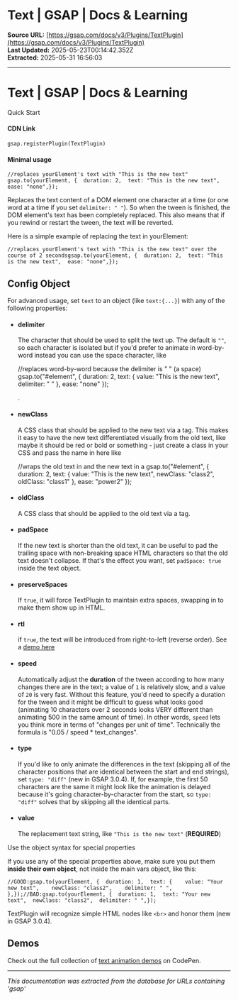 # Text | GSAP | Docs & Learning

**Source URL:** [https://gsap.com/docs/v3/Plugins/TextPlugin](https://gsap.com/docs/v3/Plugins/TextPlugin)  
**Last Updated:** 2025-05-23T00:14:42.352Z  
**Extracted:** 2025-05-31 16:56:03

---

# Text | GSAP | Docs & Learning

Quick Start

#### CDN Link

```
gsap.registerPlugin(TextPlugin) 
```

#### Minimal usage

```
//replaces yourElement's text with "This is the new text" gsap.to(yourElement, {  duration: 2,  text: "This is the new text",  ease: "none",});
```

Replaces the text content of a DOM element one character at a time (or one word at a time if you set `delimiter: " "`). So when the tween is finished, the DOM element's text has been completely replaced. This also means that if you rewind or restart the tween, the text will be reverted.

Here is a simple example of replacing the text in yourElement:

```
//replaces yourElement's text with "This is the new text" over the course of 2 secondsgsap.to(yourElement, {  duration: 2,  text: "This is the new text",  ease: "none",});
```

## **Config Object**[​](#config-object "Direct link to config-object")

For advanced usage, set `text` to an object (like `text:{...}`) with any of the following properties:

*   #### delimiter[](#delimiter)
    
    The character that should be used to split the text up. The default is `""`, so each character is isolated but if you'd prefer to animate in word-by-word instead you can use the space character, like
    
    //replaces word-by-word because the delimiter is " " (a space) gsap.to("#element", {     duration: 2,     text: {         value: "This is the new text",         delimiter: " "     },     ease: "none" });
    
    .
    
*   #### newClass[](#newClass)
    
    A CSS class that should be applied to the new text via a tag. This makes it easy to have the new text differentiated visually from the old text, like maybe it should be red or bold or something - just create a class in your CSS and pass the name in here like
    
    //wraps the old text in  and the new text in a gsap.to("#element", {     duration: 2,     text: {         value: "This is the new text",         newClass: "class2",         oldClass: "class1"     },     ease: "power2" });
    
*   #### oldClass[](#oldClass)
    
    A CSS class that should be applied to the old text via a tag.
    
*   #### padSpace[](#padSpace)
    
    If the new text is shorter than the old text, it can be useful to pad the trailing space with non-breaking space HTML characters so that the old text doesn't collapse. If that's the effect you want, set `padSpace: true` inside the text object.
    
*   #### preserveSpaces[](#preserveSpaces)
    
    If `true`, it will force TextPlugin to maintain extra spaces, swapping in to make them show up in HTML.
    
*   #### rtl[](#rtl)
    
    if `true`, the text will be introduced from right-to-left (reverse order). See a [demo here](https://codepen.io/GreenSock/pen/wvrpPqv?editors=0010)
    
*   #### speed[](#speed)
    
    Automatically adjust the **duration** of the tween according to how many changes there are in the text; a value of `1` is relatively slow, and a value of `20` is very fast. Without this feature, you'd need to specify a duration for the tween and it might be difficult to guess what looks good (animating 10 characters over 2 seconds looks VERY different than animating 500 in the same amount of time). In other words, `speed` lets you think more in terms of "changes per unit of time". Technically the formula is "0.05 / speed \* text\_changes".
    
*   #### type[](#type)
    
    If you'd like to only animate the differences in the text (skipping all of the character positions that are identical between the start and end strings), set `type: "diff"` (new in GSAP 3.0.4). If, for example, the first 50 characters are the same it might look like the animation is delayed because it's going character-by-character from the start, so `type: "diff"` solves that by skipping all the identical parts.
    
*   #### value[](#value)
    
    The replacement text string, like `"This is the new text"` (**REQUIRED**)
    

Use the object syntax for special properties

If you use any of the special properties above, make sure you put them **inside their own object**, not inside the main vars object, like this:

```
//GOOD:gsap.to(yourElement, {  duration: 1,  text: {    value: "Your new text",    newClass: "class2",    delimiter: " ",  },});//BAD:gsap.to(yourElement, {  duration: 1,  text: "Your new text",  newClass: "class2",  delimiter: " ",});
```

TextPlugin will recognize simple HTML nodes like `<br>` and honor them (new in GSAP 3.0.4).

## **Demos**[​](#demos "Direct link to demos")

Check out the full collection of [text animation demos](https://codepen.io/collection/ExBwoK) on CodePen.

---

*This documentation was extracted from the database for URLs containing 'gsap'*
